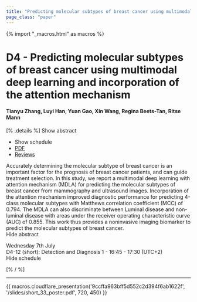 ```yaml
---
title: "Predicting molecular subtypes of breast cancer using multimodal deep learning and incorporation of the attention mechanism"
page_class: "paper"
---
```


{% import "_macros.html" as macros %}

# D4 - Predicting molecular subtypes of breast cancer using multimodal deep learning and incorporation of the attention mechanism

#### Tianyu Zhang, Luyi Han, Yuan Gao, Xin Wang, Regina Beets-Tan, Ritse Mann

[% .details %]
<a class="toggle_visibility" data-selector=".abstract" data-level="3">Show abstract</a>
- <a class="toggle_visibility" data-selector=".schedule" data-level="3">Show schedule</a>
- <a href="https://openreview.net/pdf?id=GHNGMR1EAtN">PDF</a>
- <a href="https://openreview.net/forum?id=GHNGMR1EAtN">Reviews</a>

<p>
    <span class="abstract">
        Accurately determining the molecular subtype of breast cancer is an important factor for the prognosis of breast cancer patients, and can guide treatment selection. In this study, we report a multimodal deep learning with attention mechanism (MDLA) for predicting the molecular subtypes of breast cancer from mammography and ultrasound images. Incorporation of the attention mechanism improved diagnostic performance for predicting 4-class molecular subtypes with Matthews correlation coefficient (MCC) of 0.794. The MDLA can also discriminate between Luminal disease and non-luminal disease with areas under the receiver operating characteristic curve (AUC) of 0.855. This work thus provides a noninvasive imaging biomarker to predict the molecular subtypes of breast cancer.
        <br>
        <span class="actions"><a class="toggle_visibility" data-level="2">Hide abstract</a></span>
    </span>
</p>

<p>
    <span class="schedule">
         Wednesday 7th July<br>D4-12 (short): Detection and Diagnosis 1 - 16:45 - 17:30 (UTC+2)
        <br>
        <span class="actions"><a class="toggle_visibility" data-level="2">Hide schedule</a></span>
    </span>
</p>

[% / %]


---

{{ macros.cloudflare_presentation('9ccffa963bff5d552c2d394f6ab1622f', '/slides/short_33_poster.pdf', 720, 450) }}
